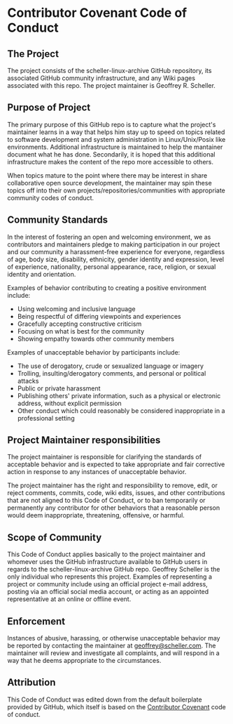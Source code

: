 # Contributor Covenant Code of Conduct

## The Project
The project consists of the scheller-linux-archive GitHub repository, its
associated GitHub community infrastructure, and any Wiki pages associated
with this repo. The project maintainer is Geoffrey R. Scheller.

## Purpose of Project
The primary purpose of this GitHub repo is to capture what the project's
maintainer learns in a way that helps him stay up to speed on topics related
to software development and system administration in Linux/Unix/Posix
like environments.  Additional infrastructure is maintained to help the
mantainer document what he has done.  Secondarily, it is hoped that this
additional infrastructure makes the content of the repo more accessible
to others.

When topics mature to the point where there may be interest in share
collaborative open source development, the maintainer may spin these topics
off into their own projects/repositories/communities with appropriate community
codes of conduct.

## Community Standards
In the interest of fostering an open and welcoming environment, we as
contributors and maintainers pledge to making participation in our project and
our community a harassment-free experience for everyone, regardless of age,
body size, disability, ethnicity, gender identity and expression, level of
experience, nationality, personal appearance, race, religion, or sexual
identity and orientation.

Examples of behavior contributing to creating a positive environment include:

* Using welcoming and inclusive language
* Being respectful of differing viewpoints and experiences
* Gracefully accepting constructive criticism
* Focusing on what is best for the community
* Showing empathy towards other community members

Examples of unacceptable behavior by participants include:

* The use of derogatory, crude or sexualized language or imagery
* Trolling, insulting/derogatory comments, and personal or political attacks
* Public or private harassment
* Publishing others' private information, such as a physical or electronic
  address, without explicit permission
* Other conduct which could reasonably be considered inappropriate in a
  professional setting

## Project Maintainer responsibilities
The project maintainer is responsible for clarifying the standards of
acceptable behavior and is expected to take appropriate and fair corrective
action in response to any instances of unacceptable behavior.

The project maintainer has the right and responsibility to remove, edit, or
reject comments, commits, code, wiki edits, issues, and other contributions
that are not aligned to this Code of Conduct, or to ban temporarily or
permanently any contributor for other behaviors that a reasonable person would
deem inappropriate, threatening, offensive, or harmful.

## Scope of Community
This Code of Conduct applies basically to the project maintainer and whomever
uses the GitHub infrastructure available to GitHub users in regards to the
scheller-linux-archive GitHub repo. Geoffrey Scheller is the only individual
who represents this project. Examples of representing a project or community
include using an official project e-mail address, posting via an official
social media account, or acting as an appointed representative at an online
or offline event.

## Enforcement

Instances of abusive, harassing, or otherwise unacceptable behavior may be
reported by contacting the maintainer at geoffrey@scheller.com. The maintainer
will review and investigate all complaints, and will respond in a way that he
deems appropriate to the circumstances.

## Attribution

This Code of Conduct was edited down from the default boilerplate provided by
GitHub, which itself is based on the
[Contributor Covenant](http://contributor-covenant.org/) code of conduct.
